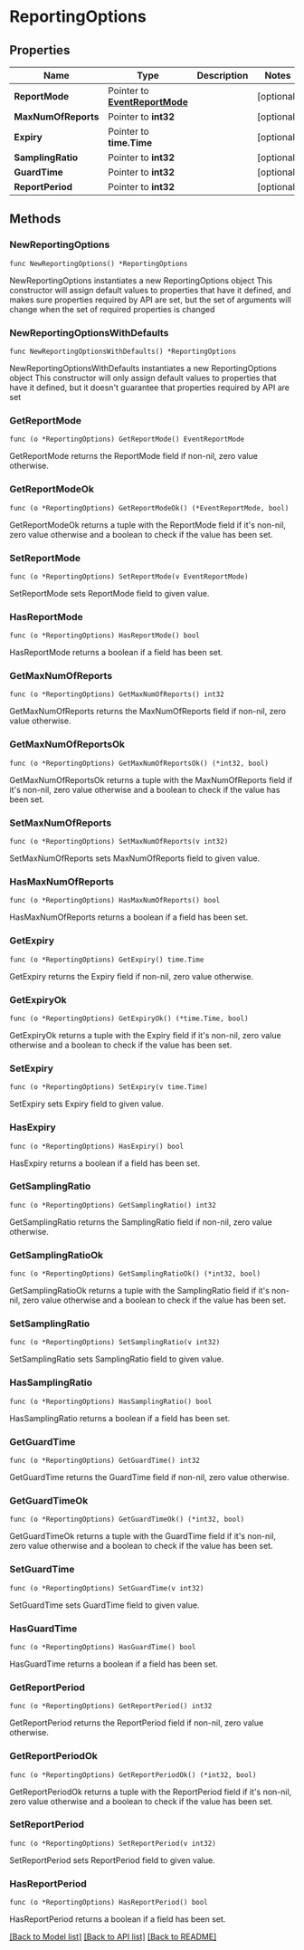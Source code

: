 # ReportingOptions

## Properties

Name | Type | Description | Notes
------------ | ------------- | ------------- | -------------
**ReportMode** | Pointer to [**EventReportMode**](EventReportMode.md) |  | [optional] 
**MaxNumOfReports** | Pointer to **int32** |  | [optional] 
**Expiry** | Pointer to **time.Time** |  | [optional] 
**SamplingRatio** | Pointer to **int32** |  | [optional] 
**GuardTime** | Pointer to **int32** |  | [optional] 
**ReportPeriod** | Pointer to **int32** |  | [optional] 

## Methods

### NewReportingOptions

`func NewReportingOptions() *ReportingOptions`

NewReportingOptions instantiates a new ReportingOptions object
This constructor will assign default values to properties that have it defined,
and makes sure properties required by API are set, but the set of arguments
will change when the set of required properties is changed

### NewReportingOptionsWithDefaults

`func NewReportingOptionsWithDefaults() *ReportingOptions`

NewReportingOptionsWithDefaults instantiates a new ReportingOptions object
This constructor will only assign default values to properties that have it defined,
but it doesn't guarantee that properties required by API are set

### GetReportMode

`func (o *ReportingOptions) GetReportMode() EventReportMode`

GetReportMode returns the ReportMode field if non-nil, zero value otherwise.

### GetReportModeOk

`func (o *ReportingOptions) GetReportModeOk() (*EventReportMode, bool)`

GetReportModeOk returns a tuple with the ReportMode field if it's non-nil, zero value otherwise
and a boolean to check if the value has been set.

### SetReportMode

`func (o *ReportingOptions) SetReportMode(v EventReportMode)`

SetReportMode sets ReportMode field to given value.

### HasReportMode

`func (o *ReportingOptions) HasReportMode() bool`

HasReportMode returns a boolean if a field has been set.

### GetMaxNumOfReports

`func (o *ReportingOptions) GetMaxNumOfReports() int32`

GetMaxNumOfReports returns the MaxNumOfReports field if non-nil, zero value otherwise.

### GetMaxNumOfReportsOk

`func (o *ReportingOptions) GetMaxNumOfReportsOk() (*int32, bool)`

GetMaxNumOfReportsOk returns a tuple with the MaxNumOfReports field if it's non-nil, zero value otherwise
and a boolean to check if the value has been set.

### SetMaxNumOfReports

`func (o *ReportingOptions) SetMaxNumOfReports(v int32)`

SetMaxNumOfReports sets MaxNumOfReports field to given value.

### HasMaxNumOfReports

`func (o *ReportingOptions) HasMaxNumOfReports() bool`

HasMaxNumOfReports returns a boolean if a field has been set.

### GetExpiry

`func (o *ReportingOptions) GetExpiry() time.Time`

GetExpiry returns the Expiry field if non-nil, zero value otherwise.

### GetExpiryOk

`func (o *ReportingOptions) GetExpiryOk() (*time.Time, bool)`

GetExpiryOk returns a tuple with the Expiry field if it's non-nil, zero value otherwise
and a boolean to check if the value has been set.

### SetExpiry

`func (o *ReportingOptions) SetExpiry(v time.Time)`

SetExpiry sets Expiry field to given value.

### HasExpiry

`func (o *ReportingOptions) HasExpiry() bool`

HasExpiry returns a boolean if a field has been set.

### GetSamplingRatio

`func (o *ReportingOptions) GetSamplingRatio() int32`

GetSamplingRatio returns the SamplingRatio field if non-nil, zero value otherwise.

### GetSamplingRatioOk

`func (o *ReportingOptions) GetSamplingRatioOk() (*int32, bool)`

GetSamplingRatioOk returns a tuple with the SamplingRatio field if it's non-nil, zero value otherwise
and a boolean to check if the value has been set.

### SetSamplingRatio

`func (o *ReportingOptions) SetSamplingRatio(v int32)`

SetSamplingRatio sets SamplingRatio field to given value.

### HasSamplingRatio

`func (o *ReportingOptions) HasSamplingRatio() bool`

HasSamplingRatio returns a boolean if a field has been set.

### GetGuardTime

`func (o *ReportingOptions) GetGuardTime() int32`

GetGuardTime returns the GuardTime field if non-nil, zero value otherwise.

### GetGuardTimeOk

`func (o *ReportingOptions) GetGuardTimeOk() (*int32, bool)`

GetGuardTimeOk returns a tuple with the GuardTime field if it's non-nil, zero value otherwise
and a boolean to check if the value has been set.

### SetGuardTime

`func (o *ReportingOptions) SetGuardTime(v int32)`

SetGuardTime sets GuardTime field to given value.

### HasGuardTime

`func (o *ReportingOptions) HasGuardTime() bool`

HasGuardTime returns a boolean if a field has been set.

### GetReportPeriod

`func (o *ReportingOptions) GetReportPeriod() int32`

GetReportPeriod returns the ReportPeriod field if non-nil, zero value otherwise.

### GetReportPeriodOk

`func (o *ReportingOptions) GetReportPeriodOk() (*int32, bool)`

GetReportPeriodOk returns a tuple with the ReportPeriod field if it's non-nil, zero value otherwise
and a boolean to check if the value has been set.

### SetReportPeriod

`func (o *ReportingOptions) SetReportPeriod(v int32)`

SetReportPeriod sets ReportPeriod field to given value.

### HasReportPeriod

`func (o *ReportingOptions) HasReportPeriod() bool`

HasReportPeriod returns a boolean if a field has been set.


[[Back to Model list]](../README.md#documentation-for-models) [[Back to API list]](../README.md#documentation-for-api-endpoints) [[Back to README]](../README.md)


